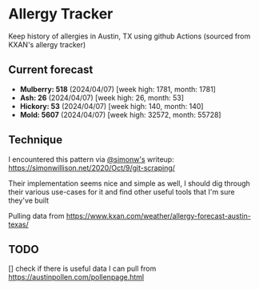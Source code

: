 # Allergy Tracker

Keep history of allergies in Austin, TX using github Actions (sourced from KXAN's allergy tracker)

## Current forecast
<!-- INJECT FORECAST -->
- **Mulberry: 518** (2024/04/07)  [week high: 1781, month: 1781]
- **Ash: 26** (2024/04/07)  [week high: 26, month: 53]
- **Hickory: 53** (2024/04/07)  [week high: 140, month: 140]
- **Mold: 5607** (2024/04/07)  [week high: 32572, month: 55728]
<!-- END INJECT FORECAST -->

## Technique

I encountered this pattern via [@simonw's](https://github.com/simonw) writeup: https://simonwillison.net/2020/Oct/9/git-scraping/

Their implementation seems nice and simple as well, I should dig through their various use-cases for it and find other useful tools that I'm sure they've built

Pulling data from https://www.kxan.com/weather/allergy-forecast-austin-texas/

## TODO

[] check if there is useful data I can pull from https://austinpollen.com/pollenpage.html
